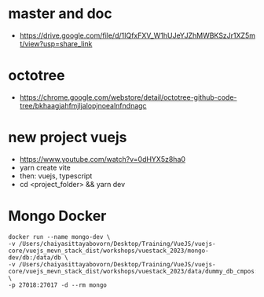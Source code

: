 # master and doc

- https://drive.google.com/file/d/1IQfxFXV_W1hUJeYJZhMWBKSzJr1XZ5mt/view?usp=share_link

# octotree

- https://chrome.google.com/webstore/detail/octotree-github-code-tree/bkhaagjahfmjljalopjnoealnfndnagc

# new project vuejs

- https://www.youtube.com/watch?v=0dHYX5z8ha0
- yarn create vite
- then: vuejs, typescript
- cd <project_folder> && yarn dev

# Mongo Docker

```
docker run --name mongo-dev \
-v /Users/chaiyasittayabovorn/Desktop/Training/VueJS/vuejs-core/vuejs_mevn_stack_dist/workshops/vuestack_2023/mongo-dev/db:/data/db \
-v /Users/chaiyasittayabovorn/Desktop/Training/VueJS/vuejs-core/vuejs_mevn_stack_dist/workshops/vuestack_2023/data/dummy_db_cmpos:/script \
-p 27018:27017 -d --rm mongo
```
